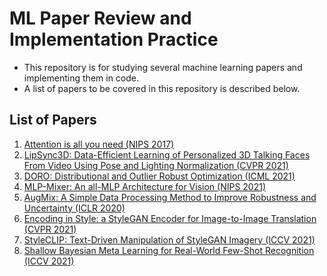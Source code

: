 # ML Paper Review and Implementation Practice

- This repository is for studying several machine learning papers and implementing them in code.
- A list of papers to be covered in this repository is described below.

## List of Papers
1. [Attention is all you need (NIPS 2017)](https://arxiv.org/pdf/1706.03762.pdf)
2. [LipSync3D: Data-Efficient Learning of Personalized 3D Talking Faces From Video Using Pose and Lighting Normalization (CVPR 2021)](https://arxiv.org/pdf/2106.04185.pdf)
3. [DORO: Distributional and Outlier Robust Optimization (ICML 2021)](http://proceedings.mlr.press/v139/zhai21a/zhai21a.pdf)
4. [MLP-Mixer: An all-MLP Architecture for Vision (NIPS 2021)](https://arxiv.org/pdf/2105.01601.pdf)
5. [AugMix: A Simple Data Processing Method to Improve Robustness and Uncertainty (ICLR 2020)](https://openreview.net/forum?id=S1gmrxHFvB)
6. [Encoding in Style: a StyleGAN Encoder for Image-to-Image Translation (CVPR 2021)](https://openaccess.thecvf.com/content/CVPR2021/papers/Richardson_Encoding_in_Style_A_StyleGAN_Encoder_for_Image-to-Image_Translation_CVPR_2021_paper.pdf)
7. [StyleCLIP: Text-Driven Manipulation of StyleGAN Imagery (ICCV 2021)](https://arxiv.org/pdf/2103.17249.pdf)
8. [Shallow Bayesian Meta Learning for Real-World Few-Shot Recognition (ICCV 2021)](https://openaccess.thecvf.com/content/ICCV2021/papers/Zhang_Shallow_Bayesian_Meta_Learning_for_Real-World_Few-Shot_Recognition_ICCV_2021_paper.pdf)
